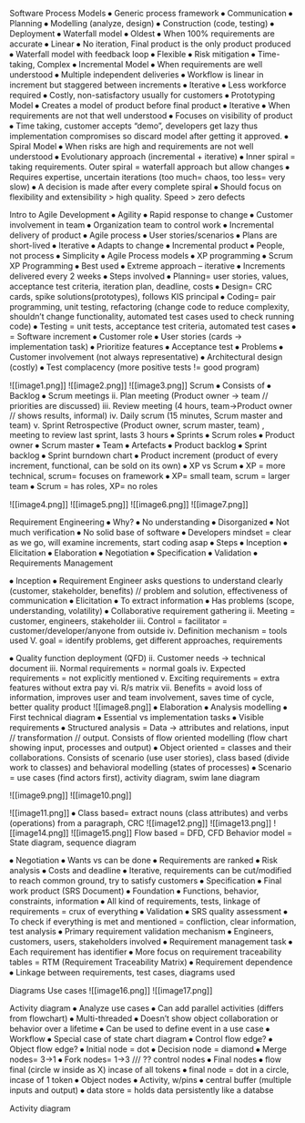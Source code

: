 Software Process Models
⦁	Generic process framework
	⦁	Communication
	⦁	Planning
	⦁	Modelling (analyze, design)
	⦁	Construction (code, testing)
	⦁	Deployment 
⦁	Waterfall model
	⦁	Oldest
	⦁	When 100% requirements are accurate
	⦁	Linear
	⦁	No iteration, Final product is the only product produced
⦁	Waterfall model with feedback loop
	⦁	Flexible 
	⦁	Risk mitigation 
	⦁	Time-taking, Complex
⦁	Incremental Model
	⦁	When requirements are well understood
	⦁	Multiple independent deliveries
	⦁	Workflow is linear in increment but staggered between increments
⦁	Iterative 
	⦁	Less workforce required
	⦁	Costly, non-satisfactory usually for customers
⦁	 Prototyping Model
	⦁	Creates a model of product before final product
	⦁	Iterative 
	⦁	When requirements are not that well understood
	⦁	Focuses on visibility of product
	⦁	Time taking, customer accepts “demo”, developers get lazy thus implementation compromises so discard model after getting it approved.
⦁	Spiral Model
	⦁	When risks are high and requirements are not well understood
	⦁	Evolutionary approach (incremental + iterative)
	⦁	Inner spiral = taking requirements. Outer spiral = waterfall approach but allow changes
	⦁	Requires expertise, uncertain iterations (too much= chaos, too less= very slow)
	⦁	A decision is made after every complete spiral
	⦁	 Should focus on flexibility and extensibility > high quality. Speed > zero defects 




Intro to Agile Development
⦁	Agility
	⦁	Rapid response to change
	⦁	Customer involvement in team
	⦁	Organization team to control work
	⦁	Incremental delivery of product
⦁	Agile process
	⦁	User stories/scenarios
	⦁	Plans are short-lived
	⦁	Iterative
	⦁	Adapts to change
	⦁	Incremental product
	⦁	People, not process
	⦁	Simplicity 
⦁	Agile Process models
	⦁	XP programming
	⦁	Scrum 
XP Programming
⦁	Best used
	⦁	Extreme approach – iterative 
	⦁	Increments delivered every 2 weeks
⦁	Steps involved 
	⦁	Planning= user stories, values, acceptance test criteria, iteration plan, deadline, costs
	⦁	Design= CRC cards, spike solutions(prototypes), follows KIS principal
	⦁	Coding= pair programming, unit testing, refactoring (change code to reduce complexity, shouldn’t change functionality, automated test cases used to check running code)
	⦁	Testing = unit tests, acceptance test criteria, automated test cases 
	⦁	= Software increment 
⦁	Customer role
	⦁	User stories (cards -> implementation task)
	⦁	Prioritize features
	⦁	Acceptance test
⦁	Problems 
	⦁	Customer involvement (not always representative)
	⦁	Architectural design (costly)
	⦁	Test complacency (more positive tests != good program)

 ![[image1.png]]
 ![[image2.png]]
 ![[image3.png]]
Scrum
⦁	Consists of
⦁	Backlog 
⦁	Scrum meetings
ii. Plan meeting (Product owner -> team // priorities are discussed)
iii. Review meeting (4 hours, team->Product owner // shows results, informal)
iv. Daily scrum (15 minutes, Scrum master and team)
v. Sprint Retrospective (Product owner, scrum master, team) , meeting to review last sprint, lasts 3 hours
⦁	Sprints
⦁	Scrum roles
⦁	Product owner
⦁	Scrum master
⦁	Team
⦁	Artefacts
⦁	Product backlog
⦁	Sprint backlog
⦁	Sprint burndown chart
⦁	Product increment (product of every increment, functional, can be sold on its own)
⦁	XP vs Scrum
⦁	XP = more technical, scrum=  focuses on framework
⦁	XP= small team, scrum = larger team
⦁	Scrum = has roles, XP= no roles
   
 ![[image4.png]]
![[image5.png]]
![[image6.png]]
![[image7.png]]

Requirement Engineering
⦁	Why?
⦁	No understanding
⦁	Disorganized 
⦁	Not much verification
⦁	No solid base of software
⦁	Developers mindset = clear as we go, will examine increments, start coding asap
⦁	Steps 
⦁	Inception
⦁	Elicitation
⦁	Elaboration
⦁	Negotiation
⦁	Specification
⦁	Validation
⦁	Requirements Management

⦁	Inception
⦁	Requirement Engineer asks questions to understand clearly (customer, stakeholder, benefits) // problem and solution, effectiveness of communication
⦁	Elicitation
⦁	To extract information
⦁	Has problems (scope, understanding, volatility)
⦁	Collaborative requirement gathering
ii. Meeting = customer, engineers, stakeholder
iii. Control = facilitator = customer/developer/anyone from outside
iv. Definition mechanism = tools used 
V. goal = identify problems, get different approaches, requirements

⦁	Quality function deployment (QFD)
ii. Customer needs -> technical document
iii. Normal requirements = normal goals
iv. Expected requirements = not explicitly mentioned
v. Exciting requirements = extra features without extra pay
vi. R/s matrix
vii. Benefits = avoid loss of information, improves user and team involvement, saves time of cycle, better quality product
 ![[image8.png]]
⦁	Elaboration
⦁	Analysis modelling
⦁	First technical diagram
⦁	Essential vs implementation tasks
⦁	Visible requirements
⦁	Structured analysis = Data -> attributes and relations, input // transformation // output. Consists of flow oriented modelling (flow chart showing input, processes and output)
⦁	Object oriented = classes and their collaborations. Consists of scenario (use user stories), class based (divide work to classes) and behavioral modelling (states of processes)
⦁	Scenario = use cases (find actors first), activity diagram, swim lane diagram
   
![[image9.png]]
![[image10.png]]

![[image11.png]]
⦁	Class based= extract nouns (class attributes) and verbs (operations) from a paragraph, CRC 
 ![[image12.png]]
 ![[image13.png]]
![[image14.png]]
![[image15.png]]
Flow based = DFD, CFD
Behavior model = State diagram, sequence diagram
 


 




⦁	Negotiation
⦁	Wants vs can be done
⦁	Requirements are ranked
⦁	Risk analysis
⦁	Costs and deadline
⦁	Iterative, requirements can be cut/modified to reach common ground, try to satisfy customers
⦁	Specification
⦁	Final work product (SRS Document)
⦁	Foundation
⦁	Functions, behavior, constraints, information
⦁	All kind of requirements, tests, linkage of requirements = crux of everything
⦁	Validation
⦁	SRS quality assessment 
⦁	To check if everything is met and mentioned = confliction, clear information, test analysis 
⦁	Primary requirement validation mechanism
⦁	Engineers, customers, users, stakeholders involved 
⦁	Requirement management task
⦁	Each requirement has identifier
⦁	More focus on requirement traceability tables = RTM (Requirement Traceability Matrix) 
⦁	Requirement dependence 
⦁	Linkage between requirements, test cases, diagrams used 

Diagrams
Use cases
 ![[image16.png]]
 ![[image17.png]]

Activity diagram
⦁	Analyze use cases
⦁	Can add parallel activities (differs from flowchart)
⦁	Multi-threaded
⦁	Doesn’t show object collaboration or behavior over a lifetime
⦁	Can be used to define event in a use case
⦁	Workflow
⦁	Special case of state chart diagram
⦁	Control flow edge?
⦁	Object flow edge?
⦁	Initial node = dot 
⦁	Decision node = diamond
⦁	Merge nodes= 3->1
⦁	Fork nodes= 1->3 /// ?? control nodes
⦁	Final nodes
⦁	flow final (circle w inside as X) incase of all tokens 
⦁	final node = dot in a circle, incase of 1 token
⦁	Object nodes
⦁	Activity, w/pins
⦁	central buffer (multiple inputs and output)
⦁	data store = holds data persistently like a databse

 







Activity diagram











